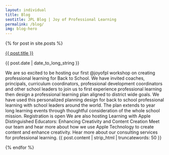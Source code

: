 ```yaml
---
layout: individual
title: Blog
seotitle: JPL Blog | Joy of Professional Learning
permalink: /blog/
img: blog-hero
---
```


{% for post in site.posts %}
<div class="post-area">
  <a href="{{ post.url | prepend: site.baseurl }}" class="bold">{{ post.title }}</a>
  <p class="post-date">{{ post.date | date_to_long_string }}</p>
  <p>We are so excited to be hosting our first @joyofpl workshop on creating professional learning for Back to School. We have invited coaches, principals, curriculum coordinators, professional development coordinators and other school leaders to join us to first experience professional learning  then design a professional learning plan aligned to district wide goals. We have used this personalized planning design for back to school professional learning with school leaders around the world. The plan extends to year long learning events through thoughtful consideration of the whole school mission. 
Registration is open
  <a class="btn btn-view-works" href="https://conference.iste.org/2017/program/search/detail_session.php?id=108675817"></a>
 We are also hosting Learning with Apple Distinguished Educators: Enhancing Creativity and Content Creation Meet our team and hear more about how we use Apple Technology to create content and enhance creativity. Hear more about our consulting services for professional learning. 
  <a class="btn btn-view-works" href="https://conference.iste.org/2017/program/search/detail_presenter.php?id=108114820"></a>
    {{ post.content | strip_html | truncatewords: 50 }}
  <p>
<div>
{% endfor %}
